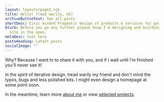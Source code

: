 ```yaml
---
layout: layouts/page2.njk
title: Hello! Tread warily, ok?
archiveButtonText: See all posts
shortDesc: Civic minded Pragmatic design of products & services for good, not evil*
blurb: Before you go any further please know I'm designing and building this
  site in the open.
metaDesc: text here
postsHeading: Latest posts
socialImage: ""
---
```

Why? Because I want to to share it with you, and if I wait until I'm finished you'll never see it! 

In the spirit of iterative design, tread warily my friend and don't mind the typos, bugs and less polished bits. I might even design a homepage at some point soon.

In the meantime, learn more [about me](about) or view [selected projects](projects).
